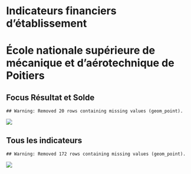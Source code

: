 Indicateurs financiers d’établissement
================

# École nationale supérieure de mécanique et d’aérotechnique de Poitiers

## Focus Résultat et Solde

    ## Warning: Removed 20 rows containing missing values (geom_point).

![](/home/julien/repo/cpesr/RFC/Finances/Etablissements/école_nationale_supérieure_de_mécanique_et_d_aérotechnique_de_poitiers_files/figure-gfm/etab.focus-1.png)<!-- -->

## Tous les indicateurs

    ## Warning: Removed 172 rows containing missing values (geom_point).

![](/home/julien/repo/cpesr/RFC/Finances/Etablissements/école_nationale_supérieure_de_mécanique_et_d_aérotechnique_de_poitiers_files/figure-gfm/etab-1.png)<!-- -->
